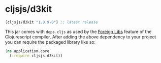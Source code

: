 # cljsjs/d3kit

[](dependency)
```clojure
[cljsjs/d3kit "1.0.9-0"] ;; latest release
```
[](/dependency)

This jar comes with `deps.cljs` as used by the [Foreign Libs][flibs] feature
of the Clojurescript compiler. After adding the above dependency to your project
you can require the packaged library like so:

```clojure
(ns application.core
  (:require cljsjs.d3kit))
```

[flibs]: https://github.com/clojure/clojurescript/wiki/Packaging-Foreign-Dependencies
